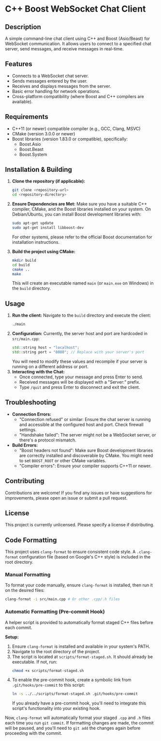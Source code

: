 # C++ Boost WebSocket Chat Client

## Description
A simple command-line chat client using C++ and Boost (Asio/Beast) for WebSocket communication. It allows users to connect to a specified chat server, send messages, and receive messages in real-time.

## Features
- Connects to a WebSocket chat server.
- Sends messages entered by the user.
- Receives and displays messages from the server.
- Basic error handling for network operations.
- Cross-platform compatibility (where Boost and C++ compilers are available).

## Requirements
- C++11 (or newer) compatible compiler (e.g., GCC, Clang, MSVC)
- CMake (version 3.0.0 or newer)
- Boost libraries (version 1.83.0 or compatible), specifically:
  - Boost.Asio
  - Boost.Beast
  - Boost.System

## Installation & Building

1.  **Clone the repository (if applicable):**
    ```bash
    git clone <repository-url>
    cd <repository-directory>
    ```

2.  **Ensure Dependencies are Met:**
    Make sure you have a suitable C++ compiler, CMake, and the Boost libraries installed on your system.
    On Debian/Ubuntu, you can install Boost development libraries with:
    ```bash
    sudo apt-get update
    sudo apt-get install libboost-dev
    ```
    For other systems, please refer to the official Boost documentation for installation instructions.

3.  **Build the project using CMake:**
    ```bash
    mkdir build
    cd build
    cmake ..
    make
    ```
    This will create an executable named `main` (or `main.exe` on Windows) in the `build` directory.

## Usage
1.  **Run the client:**
    Navigate to the `build` directory and execute the client:
    ```bash
    ./main
    ```
2.  **Configuration:**
    Currently, the server host and port are hardcoded in `src/main.cpp`:
    ```cpp
    std::string host = "localhost";
    std::string port = "8080"; // Replace with your server's port
    ```
    You will need to modify these values and recompile if your server is running on a different address or port.
3.  **Interacting with the Chat:**
    - Once connected, type your message and press Enter to send.
    - Received messages will be displayed with a "Server:" prefix.
    - Type `/quit` and press Enter to disconnect and exit the client.

## Troubleshooting
- **Connection Errors:**
  - "Connection refused" or similar: Ensure the chat server is running and accessible at the configured host and port. Check firewall settings.
  - "Handshake failed": The server might not be a WebSocket server, or there's a protocol mismatch.
- **Build Errors:**
  - "Boost headers not found": Make sure Boost development libraries are correctly installed and discoverable by CMake. You might need to set `BOOST_ROOT` or other CMake variables.
  - "Compiler errors": Ensure your compiler supports C++11 or newer.

## Contributing
Contributions are welcome! If you find any issues or have suggestions for improvements, please open an issue or submit a pull request.

## License
This project is currently unlicensed. Please specify a license if distributing.

## Code Formatting

This project uses `clang-format` to ensure consistent code style. A `.clang-format` configuration file (based on Google's C++ style) is included in the root directory.

### Manual Formatting
To format your code manually, ensure `clang-format` is installed, then run it on the desired files:
```bash
clang-format -i src/main.cpp # Or other .cpp/.h files
```

### Automatic Formatting (Pre-commit Hook)
A helper script is provided to automatically format staged C++ files before each commit.

**Setup:**
1.  Ensure `clang-format` is installed and available in your system's PATH.
2.  Navigate to the root directory of the project.
3.  The script is located at `scripts/format-staged.sh`. It should already be executable. If not, run:
    ```bash
    chmod +x scripts/format-staged.sh
    ```
4.  To enable the pre-commit hook, create a symbolic link from `.git/hooks/pre-commit` to this script:
    ```bash
    ln -s ../../scripts/format-staged.sh .git/hooks/pre-commit
    ```
    If you already have a pre-commit hook, you'll need to integrate this script's functionality into your existing hook.

Now, `clang-format` will automatically format your staged `.cpp` and `.h` files each time you run `git commit`. If formatting changes are made, the commit will be paused, and you'll need to `git add` the changes again before proceeding with the commit.
